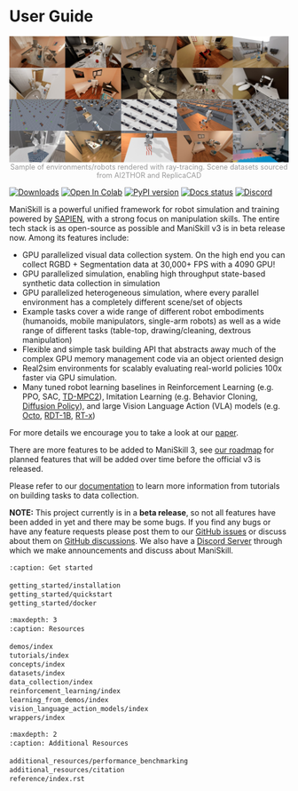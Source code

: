 # User Guide

![teaser](./teaser.jpg)
<p style="text-align: center; font-size: 0.8rem; color: #999;margin-top: -1rem;">Sample of environments/robots rendered with ray-tracing. Scene datasets sourced from AI2THOR and ReplicaCAD</p>

[![Downloads](https://static.pepy.tech/badge/mani_skill)](https://pepy.tech/project/mani_skill)
[![Open In Colab](https://colab.research.google.com/assets/colab-badge.svg)](https://colab.research.google.com/github/haosulab/ManiSkill/blob/main/examples/tutorials/1_quickstart.ipynb)
[![PyPI version](https://badge.fury.io/py/mani-skill.svg)](https://badge.fury.io/py/mani-skill)
[![Docs status](https://img.shields.io/badge/docs-passing-brightgreen.svg)](https://maniskill.readthedocs.io/en/latest/)
[![Discord](https://img.shields.io/discord/996566046414753822?logo=discord)](https://discord.gg/x8yUZe5AdN)

ManiSkill is a powerful unified framework for robot simulation and training powered by [SAPIEN](https://sapien.ucsd.edu/), with a strong focus on manipulation skills. The entire tech stack is as open-source as possible and ManiSkill v3 is in beta release now. Among its features include:
- GPU parallelized visual data collection system. On the high end you can collect RGBD + Segmentation data at 30,000+ FPS with a 4090 GPU!
- GPU parallelized simulation, enabling high throughput state-based synthetic data collection in simulation
- GPU parallelized heterogeneous simulation, where every parallel environment has a completely different scene/set of objects
- Example tasks cover a wide range of different robot embodiments (humanoids, mobile manipulators, single-arm robots) as well as a wide range of different tasks (table-top, drawing/cleaning, dextrous manipulation)
- Flexible and simple task building API that abstracts away much of the complex GPU memory management code via an object oriented design
- Real2sim environments for scalably evaluating real-world policies 100x faster via GPU simulation.
- Many tuned robot learning baselines in Reinforcement Learning (e.g. PPO, SAC, [TD-MPC2](https://github.com/nicklashansen/tdmpc2)), Imitation Learning (e.g. Behavior Cloning, [Diffusion Policy](https://github.com/real-stanford/diffusion_policy)), and large Vision Language Action (VLA) models (e.g. [Octo](https://github.com/octo-models/octo), [RDT-1B](https://github.com/thu-ml/RoboticsDiffusionTransformer), [RT-x](https://robotics-transformer-x.github.io/))

For more details we encourage you to take a look at our [paper](https://github.com/haosulab/ManiSkill/blob/main/figures/maniskill3_paper.pdf).

There are more features to be added to ManiSkill 3, see [our roadmap](https://maniskill.readthedocs.io/en/latest/roadmap/index.html) for planned features that will be added over time before the official v3 is released.

Please refer to our [documentation](https://maniskill.readthedocs.io/en/latest/user_guide) to learn more information from tutorials on building tasks to data collection.

**NOTE:**
This project currently is in a **beta release**, so not all features have been added in yet and there may be some bugs. If you find any bugs or have any feature requests please post them to our [GitHub issues](https://github.com/haosulab/ManiSkill/issues/) or discuss about them on [GitHub discussions](https://github.com/haosulab/ManiSkill/discussions/). We also have a [Discord Server](https://discord.gg/x8yUZe5AdN) through which we make announcements and discuss about ManiSkill.

```{toctree}
:caption: Get started

getting_started/installation
getting_started/quickstart
getting_started/docker
```

```{toctree}
:maxdepth: 3
:caption: Resources

demos/index
tutorials/index
concepts/index
datasets/index
data_collection/index
reinforcement_learning/index
learning_from_demos/index
vision_language_action_models/index
wrappers/index
```

```{toctree}
:maxdepth: 2
:caption: Additional Resources

additional_resources/performance_benchmarking
additional_resources/citation
reference/index.rst
```